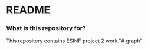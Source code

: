 # README #

### What is this repository for? ###

This repository contains ESINF project 2 work."# graph" 
